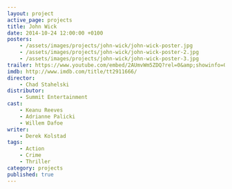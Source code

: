 ```yaml
---
layout: project
active_page: projects
title: John Wick
date: 2014-10-24 12:00:00 +0100
posters:
    - /assets/images/projects/john-wick/john-wick-poster.jpg
    - /assets/images/projects/john-wick/john-wick-poster-2.jpg
    - /assets/images/projects/john-wick/john-wick-poster-3.jpg
trailer: https://www.youtube.com/embed/2AUmvWm5ZDQ?rel=0&amp;showinfo=0
imdb: http://www.imdb.com/title/tt2911666/
director:
    - Chad Stahelski
distributor:
    - Summit Entertainment
cast:
    - Keanu Reeves
    - Adrianne Palicki
    - Willem Dafoe
writer:
    - Derek Kolstad
tags:
    - Action
    - Crime
    - Thriller
category: projects
published: true
---
```

